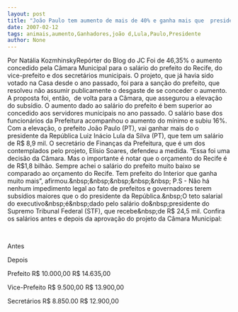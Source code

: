 ```yaml
---
layout: post
title: "João Paulo tem aumento de mais de 40% e ganha mais que  presidente Lula"
date: 2007-02-12
tags: animais,aumento,Ganhadores,joão d,Lula,Paulo,Presidente
author: None
---
```

Por Natália KozmhinskyRepórter do Blog do JC 
Foi de 46,35% o aumento concedido pela Câmara Municipal para o salário do prefeito do Recife, do vice-prefeito e dos secretários municipais. O projeto, que&nbsp;já havia sido votado na Casa desde o ano passado, foi para a sanção do prefeito, que resolveu não assumir publicamente o desgaste de se conceder o aumento. A&nbsp;proposta foi, então, &nbsp;de volta para a Câmara, que assegurou a elevação do subsídio. 
O aumento dado ao salário do prefeito é bem superior ao concedido aos servidores municipais no ano passado. O salário base dos funcionários da Prefeitura acompanhou o aumento do mínimo e subiu 16%. Com a elevação, o prefeito João Paulo (PT), vai ganhar mais do o presidente da República Luiz Inácio Lula da Silva (PT), que tem um salário de R$ 8,9 mil. 
O secretário de Finanças da Prefeitura, que é um dos contemplados pelo projeto, Elísio Soares, defendeu a medida. 
“Essa foi uma decisão da Câmara. Mas o importante é notar que o orçamento do Recife é de R$1,8 bilhão. Sempre achei o salário do prefeito muito baixo se comparado ao orçamento do Recife. Tem prefeito do Interior que ganha muito mais”, afirmou.&nbsp;&nbsp;&nbsp;&nbsp;&nbsp; 
P.S - Não há nenhum impedimento legal ao fato de prefeitos e governadores terem subsídios maiores que o do presidente da República.&nbsp;O teto salarial do executivo&nbsp;é&nbsp;dado pelo salário do&nbsp;presidente do Supremo Tribunal Federal (STF), que recebe&nbsp;de R$ 24,5 mil. 
Confira os salários antes e depois da aprovação do projeto da Câmara Municipal:&nbsp;&nbsp;&nbsp;



&nbsp;

Antes

Depois

Prefeito
R$ 10.000,00
R$ 14.635,00

Vice-Prefeito
R$ 9.500,00 
R$ 13.900,00 

Secretários
R$ 8.850.00 
R$ 12.900,00  